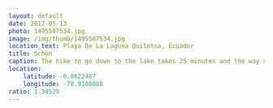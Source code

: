 ```yaml
---
layout: default
date: 2017-05-13
photo: 1495587534.jpg
image: /img/thumb/1495587534.jpg
location_text: Playa De La Laguna Quilotoa, Ecuador
title: Schön
caption: The hike to go down to the lake takes 25 minutes and the way up about 50. Not that easy at this altitude!
location:
    latitude: -0.8622467
    longitude: -78.9108088
ratio: 1.34529
---
```

